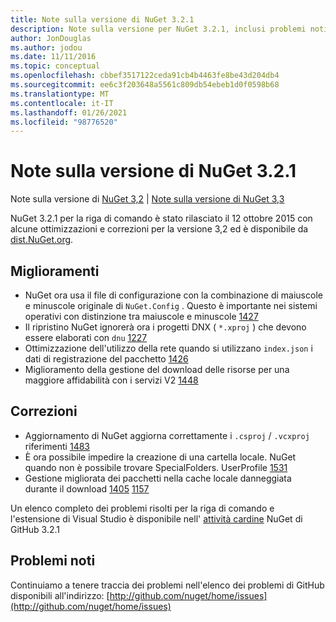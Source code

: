 ```yaml
---
title: Note sulla versione di NuGet 3.2.1
description: Note sulla versione per NuGet 3.2.1, inclusi problemi noti, correzioni di bug, funzionalità aggiunte e DCR.
author: JonDouglas
ms.author: jodou
ms.date: 11/11/2016
ms.topic: conceptual
ms.openlocfilehash: cbbef3517122ceda91cb4b4463fe8be43d204db4
ms.sourcegitcommit: ee6c3f203648a5561c809db54ebeb1d0f0598b68
ms.translationtype: MT
ms.contentlocale: it-IT
ms.lasthandoff: 01/26/2021
ms.locfileid: "98776520"
---
```

# <a name="nuget-321-release-notes"></a>Note sulla versione di NuGet 3.2.1

Note sulla versione di [NuGet 3,2](../release-notes/nuget-3.2.md)  |  [Note sulla versione di NuGet 3,3](../release-notes/nuget-3.3.md)

NuGet 3.2.1 per la riga di comando è stato rilasciato il 12 ottobre 2015 con alcune ottimizzazioni e correzioni per la versione 3,2 ed è disponibile da [dist.NuGet.org](http://dist.nuget.org/index.html).

## <a name="improvements"></a>Miglioramenti

* NuGet ora usa il file di configurazione con la combinazione di maiuscole e minuscole originale di `NuGet.Config` .  Questo è importante nei sistemi operativi con distinzione tra maiuscole e minuscole [1427](https://github.com/NuGet/Home/issues/1427)
* Il ripristino NuGet ignorerà ora i progetti DNX ( `*.xproj` ) che devono essere elaborati con `dnu` [1227](https://github.com/NuGet/Home/issues/1227)
* Ottimizzazione dell'utilizzo della rete quando si utilizzano `index.json` i dati di registrazione del pacchetto [1426](https://github.com/NuGet/Home/issues/1426)
* Miglioramento della gestione del download delle risorse per una maggiore affidabilità con i servizi V2 [1448](https://github.com/NuGet/Home/issues/1448)

## <a name="fixes"></a>Correzioni

* Aggiornamento di NuGet aggiorna correttamente i `.csproj` / `.vcxproj` riferimenti [1483](https://github.com/NuGet/Home/issues/1483)
* È ora possibile impedire la creazione di una cartella locale. NuGet quando non è possibile trovare SpecialFolders. UserProfile [1531](https://github.com/NuGet/Home/issues/1531)
* Gestione migliorata dei pacchetti nella cache locale danneggiata durante il download [1405](https://github.com/NuGet/Home/issues/1405) [1157](https://github.com/NuGet/Home/issues/1157)

Un elenco completo dei problemi risolti per la riga di comando e l'estensione di Visual Studio è disponibile nell' [attività cardine](https://github.com/NuGet/Home/issues?q=milestone%3A3.2.1+is%3Aclosed) NuGet di GitHub 3.2.1

## <a name="known-issues"></a>Problemi noti

Continuiamo a tenere traccia dei problemi nell'elenco dei problemi di GitHub disponibili all'indirizzo: [http://github.com/nuget/home/issues](http://github.com/nuget/home/issues)